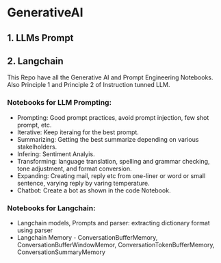 # GenerativeAI

## 1. LLMs Prompt
## 2. Langchain

This Repo have all the Generative AI and Prompt Engineering Notebooks. Also Principle 1 and Principle 2 of Instruction tunned LLM.

### Notebooks for LLM Prompting: 
- Prompting: Good prompt practices, avoid prompt injection, few shot prompt, etc. 
- Iterative: Keep iteraing for the best prompt. 
- Summarizing: Getting the best summarize depending on various stakelholders.
- Infering: Sentiment Analyis.
- Transforming: language translation, spelling and grammar checking, tone adjustment, and format conversion.
- Expanding: Creating mail, reply etc from one-liner or word or small sentence, varying reply by varing temperature.
- Chatbot: Create a bot as shown in the code Notebook.

### Notebooks for Langchain: 
- Langchain models, Prompts and parser: extracting dictionary format using parser
- Langchain Memory - ConversationBufferMemory, ConversationBufferWindowMemor, ConversationTokenBufferMemory, ConversationSummaryMemory


